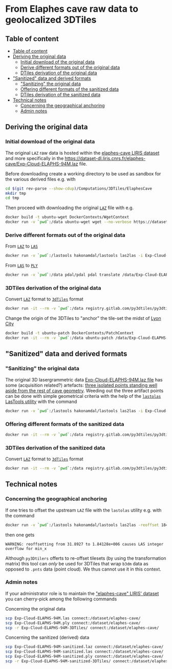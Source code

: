 # From Elaphes cave raw data to geolocalized 3DTiles

## Table of content
<!-- TOC -->

- [Table of content](#table-of-content)
- [Deriving the original data](#deriving-the-original-data)
  - [Initial download of the original data](#initial-download-of-the-original-data)
  - [Derive different formats out of the original data](#derive-different-formats-out-of-the-original-data)
  - [DTiles derivation of the original data](#dtiles-derivation-of-the-original-data)
- ["Sanitized" data and derived formats](#sanitized-data-and-derived-formats)
  - ["Sanitizing" the original data](#sanitizing-the-original-data)
  - [Offering different formats of the sanitized data](#offering-different-formats-of-the-sanitized-data)
  - [DTiles derivation of the sanitized data](#dtiles-derivation-of-the-sanitized-data)
- [Technical notes](#technical-notes)
  - [Concerning the geographical anchoring](#concerning-the-geographical-anchoring)
  - [Admin notes](#admin-notes)

<!-- /TOC -->

## Deriving the original data

### Initial download of the original data

The original `LAZ` raw data is hosted within the
[elaphes-cave LIRIS dataset](https://dataset-dl.liris.cnrs.fr/elaphes-cave/)
and more specifically in the 
https://dataset-dl.liris.cnrs.fr/elaphes-cave/Exp-Cloud-ELAPHS-94M.laz file.

Before downloading create a working directory to be used as sandbox for the
various derived files e.g. with

```bash
cd $(git rev-parse --show-cdup)/Computations/3DTiles/ElaphesCave
mkdir tmp
cd tmp
```

Then proceed with downloading the original
[`LAZ`](https://en.wikipedia.org/wiki/LAS_file_format#Compression) file
with e.g.
```bash
docker build -t ubuntu-wget DockerContexts/WgetContext
docker run -v `pwd`:/data ubuntu-wget wget --no-verbose https://dataset-dl.liris.cnrs.fr/elaphes-cave/Exp-Cloud-ELAPHS-94M.laz
```

### Derive different formats out of the original data

From [`LAZ`](https://en.wikipedia.org/wiki/LAS_file_format#Compression) to [`LAS`](https://en.wikipedia.org/wiki/LAS_file_format)
```bash
docker run -v `pwd`:/lastools hakonamdal/lastools las2las -i Exp-Cloud-ELAPHS-94M.laz -o Exp-Cloud-ELAPHS-94M.las
```

From  [`LAS`](https://en.wikipedia.org/wiki/LAS_file_format) to [`PLY`](https://en.wikipedia.org/wiki/PLY_(file_format))
```bash
docker run -v `pwd`:/data pdal/pdal pdal translate /data/Exp-Cloud-ELAPHS-94M.las /data/Exp-Cloud-ELAPHS-94M.ply
```

### 3DTiles derivation of the original data

Convert  [`LAZ`](https://en.wikipedia.org/wiki/LAS_file_format#Compression) format to [`3dTiles`](https://github.com/CesiumGS/3d-tiles) format
```bash
docker run -it --rm -v `pwd`:/data registry.gitlab.com/py3dtiles/py3dtiles:v7.0.0 convert /data/Exp-Cloud-ELAPHS-94M.laz --out /data/Exp-Cloud-ELAPHS-94M-3DTiles
```

Change the origin of the 3DTiles to "anchor" the tile-set the midst of 
[Lyon City](https://en.wikipedia.org/wiki/Lyon) 

```bash
docker build -t ubuntu-patch DockerContexts/PatchContext
docker run -it --rm -v `pwd`:/data ubuntu-patch /data/Exp-Cloud-ELAPHS-94M-3DTiles
```

## "Sanitized" data and derived formats

### "Sanitizing" the original data
<a name="anchor-sanitizing-the-original-data"></a>

The original 3D lasergrammetric data 
[Exp-Cloud-ELAPHS-94M.laz file](https://dataset-dl.liris.cnrs.fr/elaphes-cave/Exp-Cloud-ELAPHS-94M.laz)
has some (acquisition related?) artefacts: 
[three isolated points standing well aside from the rest of cave geometry](https://dataset-dl.liris.cnrs.fr/elaphes-cave/index.html#why-sanitize-and-what-was-sanitized).
Weeding out the three artifact points can be done with simple geometrical 
criteria with the help of the 
[`lastolas` LasTools utility](https://lastools.github.io/)
with the command
```bash
docker run -v `pwd`:/lastools hakonamdal/lastools las2las -i Exp-Cloud-ELAPHS-94M.laz -o Exp-Cloud-ELAPHS-94M-sanitized.laz -keep_z -10 10</code>
```

### Offering different formats of the sanitized data

```bash
docker run -it --rm -v `pwd`:/data registry.gitlab.com/py3dtiles/py3dtiles:v7.0.0 convert /data/Exp-Cloud-ELAPHS-94M-sanitized.laz --out /data/Exp-Cloud-ELAPHS-94M-sanitized.las
```


### 3DTiles derivation of the sanitized data

Convert [`LAZ`](https://en.wikipedia.org/wiki/LAS_file_format#Compression) format to [`3dTiles`](https://github.com/CesiumGS/3d-tiles) format

```bash
docker run -it --rm -v `pwd`:/data registry.gitlab.com/py3dtiles/py3dtiles:v7.0.0 convert /data/Exp-Cloud-ELAPHS-94M-sanitized.laz --out /data/Exp-Cloud-ELAPHS-94M-3DTiles-sanitized
```

## Technical notes

### Concerning the geographical anchoring

If one tries to offset the upstream `LAZ` file with the `lastolas` utility e.g.
with the command

```bash
docker run -v `pwd`:/lastools hakonamdal/lastools las2las -reoffset 1842455.8752944241 5174639.096373817 201 -i Exp-Cloud-ELAPHS-94M.laz -o Exp-Cloud-ELAPHS-94M-offseted_to_lyon.laz
```

then one gets

```
WARNING: reoffsetting from 31.8927 to 1.84128e+006 causes LAS integer overflow for min_x
```

Although `py3Dtilers` offerts to re-offset tilesets (by using the 
transformation matrix) this tool can _only_ be used for 3DTiles that wrap 
`b3dm` data as opposed to `.pnts` data (point cloud). We thus cannot use it
in this context.

### Admin notes

If your administrator role is to maintain the 
["elaphes-cave" LIRIS' dataset](https://dataset-dl.liris.cnrs.fr/elaphes-cave/)
you can cherry-pick among the following commands

Concerning the original data

```bash
scp Exp-Cloud-ELAPHS-94M.las connect:/dataset/elaphes-cave/
scp Exp-Cloud-ELAPHS-94M.ply connect:/dataset/elaphes-cave/
scp -r Exp-Cloud-ELAPHS-94M-3DTiles/ connect:/dataset/elaphes-cave/
```

Concerning the sanitized (derived) data
```bash
scp Exp-Cloud-ELAPHS-94M-sanitized.laz connect:/dataset/elaphes-cave/
scp Exp-Cloud-ELAPHS-94M-sanitized.las connect:/dataset/elaphes-cave/
scp Exp-Cloud-ELAPHS-94M-sanitized.ply connect:/dataset/elaphes-cave/
scp -r Exp-Cloud-ELAPHS-94M-sanitized-3DTiles/ connect:/dataset/elaphes-cave/
```